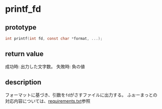 # printf_fd

## prototype

```c
int printf(int fd, const char *format, ...);
```

## return value

成功時: 出力した文字数。
失敗時: 負の値

## description

フォーマットに基づき、引数を`fd`がさすファイルに出力する。
ふぉーまっとの対応内容については、[requirements.txt](./requirements.md)参照
